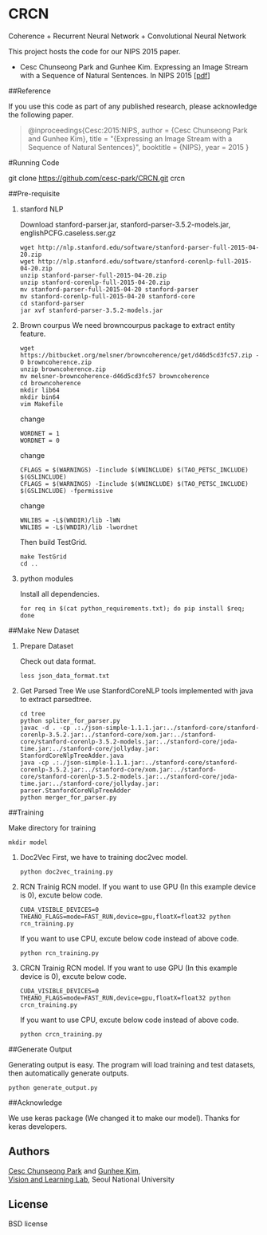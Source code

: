 
# CRCN
Coherence + Recurrent Neural Network +  Convolutional Neural Network

This project hosts the code for our NIPS 2015 paper.

+ Cesc Chunseong Park and Gunhee Kim. Expressing an Image Stream with a Sequence of Natural Sentences. In NIPS 2015
[[pdf](http://www.cs.cmu.edu/~gunhee/publish/nips15_stream2text.pdf)]

##Reference

If you use this code as part of any published research, please acknowledge the following paper.

> @inproceedings{Cesc:2015:NIPS,
> author    = {Cesc Chunseong Park and Gunhee Kim},
> title     = "{Expressing an Image Stream with a Sequence of Natural Sentences}",
> booktitle = {NIPS},
> year      = 2015
> }


#Running Code

git clone https://github.com/cesc-park/CRCN.git crcn

##Pre-requisite

1. stanford NLP

	Download stanford-parser.jar, stanford-parser-3.5.2-models.jar, englishPCFG.caseless.ser.gz
	```
	wget http://nlp.stanford.edu/software/stanford-parser-full-2015-04-20.zip
	wget http://nlp.stanford.edu/software/stanford-corenlp-full-2015-04-20.zip
	unzip stanford-parser-full-2015-04-20.zip
	unzip stanford-corenlp-full-2015-04-20.zip
	mv stanford-parser-full-2015-04-20 stanford-parser
	mv stanford-corenlp-full-2015-04-20 stanford-core
	cd stanford-parser
	jar xvf stanford-parser-3.5.2-models.jar
	```
2. Brown courpus
	We need browncourpus package to extract entity feature.
	```
	wget https://bitbucket.org/melsner/browncoherence/get/d46d5cd3fc57.zip -O browncoherence.zip
	unzip browncoherence.zip
	mv melsner-browncoherence-d46d5cd3fc57 browncoherence
	cd browncoherence
	mkdir lib64
	mkdir bin64
	vim Makefile
	```

	change 
	```
	WORDNET = 1
	WORDNET = 0
	```
	change
	
	```
	CFLAGS = $(WARNINGS) -Iinclude $(WNINCLUDE) $(TAO_PETSC_INCLUDE) $(GSLINCLUDE)
	CFLAGS = $(WARNINGS) -Iinclude $(WNINCLUDE) $(TAO_PETSC_INCLUDE) $(GSLINCLUDE) -fpermissive 
	```
	change 
	```
	WNLIBS = -L$(WNDIR)/lib -lWN
	WNLIBS = -L$(WNDIR)/lib -lwordnet
	```
	Then build TestGrid.
	```
	make TestGrid
	cd ..
	```
3.  python modules

	Install all dependencies.
	```
	for req in $(cat python_requirements.txt); do pip install $req; done
	```


##Make New Dataset

1. Prepare Dataset

	Check out data format.
	```
	less json_data_format.txt
	```

2. Get Parsed Tree
	We use StanfordCoreNLP tools implemented with java to extract parsedtree. 
	```
	cd tree
	python spliter_for_parser.py
	javac -d . -cp .:./json-simple-1.1.1.jar:../stanford-core/stanford-corenlp-3.5.2.jar:../stanford-core/xom.jar:../stanford-core/stanford-corenlp-3.5.2-models.jar:../stanford-core/joda-time.jar:../stanford-core/jollyday.jar: StanfordCoreNlpTreeAdder.java
	java -cp .:./json-simple-1.1.1.jar:../stanford-core/stanford-corenlp-3.5.2.jar:../stanford-core/xom.jar:../stanford-core/stanford-corenlp-3.5.2-models.jar:../stanford-core/joda-time.jar:../stanford-core/jollyday.jar: parser.StanfordCoreNlpTreeAdder
	python merger_for_parser.py
	```


##Training

Make directory for training

```
mkdir model
```


1. Doc2Vec
	First, we have to training doc2vec model.

	```
	python doc2vec_training.py
	```

2. RCN
	Trainig RCN model.
	If you want to use GPU (In this example device is 0), excute below code.

	```
	CUDA_VISIBLE_DEVICES=0 THEANO_FLAGS=mode=FAST_RUN,device=gpu,floatX=float32 python rcn_training.py
	```
	If you want to use CPU, excute below code instead of above code.

	```
	python rcn_training.py
	```

3. CRCN
	Trainig RCN model.
	If you want to use GPU (In this example device is 0), excute below code.
	```
	CUDA_VISIBLE_DEVICES=0 THEANO_FLAGS=mode=FAST_RUN,device=gpu,floatX=float32 python crcn_training.py
	```
	If you want to use CPU, excute below code instead of above code.

	```
	python crcn_training.py
	```


##Generate Output

Generating output is easy. The program will load training and test datasets, then automatically generate outputs.

```
python generate_output.py
```

##Acknowledge

We use keras package (We changed it to make our model). Thanks for keras developers.


## Authors

[Cesc Chunseong Park](http://vision.snu.ac.kr/cesc/) and [Gunhee Kim](http://www.cs.cmu.edu/~gunhee/),  
[Vision and Learning Lab](http://vision.snu.ac.kr/), 
Seoul National University
 
## License
BSD license

